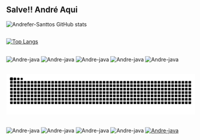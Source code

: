 ## Salve!! André Aqui 

![Andrefer-Santtos GitHub stats](https://github-readme-stats.vercel.app/api?username=Andrefer-Santtos&show_icons=true&theme=midnight-purple)

##

[![Top Langs](https://github-readme-stats.vercel.app/api/top-langs/?username=Andrefer-Santtos&layout=compact&theme=midnight-purple)](https://github.com/Andrefer-Santtos/github-readme-stats)

##

<div>
<img align="center" alt="Andre-java" height="30" width="100" src="https://img.shields.io/badge/GitHub-100000?style=for-the-badge&logo=github&logoColor=white">
<img align="center" alt="Andre-java" height="30" width="100" src="https://img.shields.io/badge/HTML5-E34F26?style=for-the-badge&logo=html5&logoColor=white">
<img align="center" alt="Andre-java" height="30" width="100" src="https://img.shields.io/badge/CSS3-1572B6?style=for-the-badge&logo=css3&logoColor=white">
<img align="center" alt="Andre-java" height="30" width="100" src="https://img.shields.io/badge/Java-ED8B00?style=for-the-badge&logo=java&logoColor=white">
<img align="center" alt="Andre-java" height="30" width="100" src="https://img.shields.io/badge/Spring-6DB33F?style=for-the-badge&logo=spring&logoColor=white">
  
<div>
  
##
  
![Snake animation](https://github.com/Andrefer-Santtos/Andrefer-Santtos/blob/output/github-contribution-grid-snake.svg)

##
  
<img align="center" alt="Andre-java" height="30" width="100" src="https://img.shields.io/badge/Node.js-43853D?style=for-the-badge&logo=node.js&logoColor=white">
<img align="center" alt="Andre-java" height="30" width="100" src="https://img.shields.io/badge/JavaScript-323330?style=for-the-badge&logo=javascript&logoColor=F7DF1E">
<img align="center" alt="Andre-java" height="30" width="100" src="https://img.shields.io/badge/SQLite-07405E?style=for-the-badge&logo=sqlite&logoColor=white">
<img align="center" alt="Andre-java" height="30" width="100" src="https://img.shields.io/badge/MySQL-00000F?style=for-the-badge&logo=mysql&logoColor=white">
<a href="https://www.linkedin.com/in/andrefer-santtos/"><img align="center" alt="Andre-java" height="30" width="100" src="https://img.shields.io/badge/LinkedIn-0077B5?style=for-the-badge&logo=linkedin&logoColor=white">
